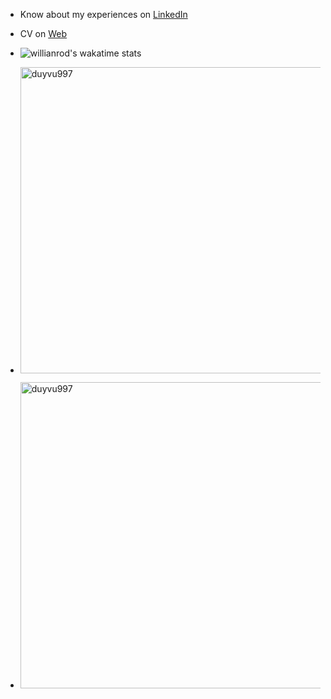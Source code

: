 - Know about my experiences on [LinkedIn](https://www.linkedin.com/in/duy-vu-1a9767170/)
- CV on [Web](https://duyvu.vercel.app/)

- ![willianrod's wakatime stats](https://github-readme-stats.vercel.app/api/wakatime?username=duyvu997)

- <p> <img src="https://github-readme-stats.vercel.app/api/top-langs?username=duyvu997&show_icons=true&locale=en&layout=compact" alt="duyvu997" style="width:490px;" /></p>

- <p><img src="https://github-readme-streak-stats.herokuapp.com/?user=duyvu997&" alt="duyvu997" style="width:490px;" /></p>
